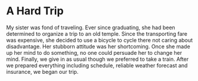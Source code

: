 # A Hard Trip

My sister was fond of traveling. Ever since graduating, she had been determined to organize a trip to an old temple. Since the transporting fare was expensive, she decided to use a bicycle to cycle there not caring about disadvantage. Her stubborn attitude was her shortcoming. Once she made up her mind to do something, no one could persuade her to change her mind. Finally, we give in as usual though we preferred to take a train. After we prepared everything including schedule, reliable weather forecast and insurance, we began our trip. 